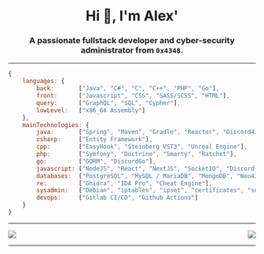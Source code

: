 <h1 align="center">Hi 👋, I'm Alex'</h1>
<h3 align="center">A passionate fullstack developer and cyber-security administrator from <code>0x4348</code>.</h3>

----

```js
{
    languages: {
        back:       ["Java", "C#", "C", "C++", "PHP", "Go"],
        front:      ["Javascript", "CSS", "SASS/SCSS", "HTML"],
        query:      ["GraphQL", "SQL", "Cypher"],
        lowLevel:   ["x86_64 Assembly"]
    },
    mainTechnologies: {
        java:       ["Spring", "Maven", "Gradle", "Reactor", "Discord4J", "HikariCP", "JDBI", "JDBC"],
        csharp:     ["Entity Framework"],
        cpp:        ["EasyHook", "Steinberg VST3", "Unreal Engine"],
        php:        ["Symfony", "Doctrine", "Smarty", "Ratchet"],
        go:         ["GORM", "DiscordGo"],
        javascript: ["NodeJS", "React", "NextJS", "SocketIO", "Discord.js", "Apollo GraphQL", "Express", "Pupeteer"],
        databases:  ["PostgreSQL", "MySQL / MariaDB", "MongoDB", "Neo4J", "Microsoft SQL Server", "Oracle"],
        re:         ["Ghidra", "IDA Pro", "Cheat Engine"],
        sysadmin:   ["Debian", "iptables", "ipset", "certificates", "snort", "pfsense", "fail2ban", "sudo", "nginx"],
        devops:     ["Gitlab CI/CD", "Github Actions"]
    }
}
```

---

<p align="center" style="display: flex; justify-content: space-between;">
  <img src="https://github-readme-stats.vercel.app/api?username=AlexPresso&show_icons=true&hide_border=true&custom_title=Statistics&include_all_commits=true&theme=dark&bg_color=0d1117&line_height=27">
  <img src="https://github-readme-stats.vercel.app/api/top-langs/?username=AlexPresso&theme=dark&hide_border=true&langs_count=3&custom_title=Most%20used&bg_color=0d1117">
</p>

---
